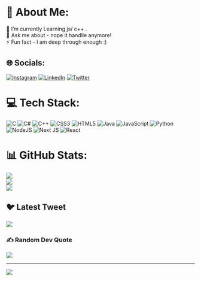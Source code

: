# 💫 About Me:
🔭 I’m currently Learning js/ c++  .<br>💬 Ask me about - nope it handlle anymore!<br>⚡ Fun fact - I am deep through enough :)


## 🌐 Socials:
[![Instagram](https://img.shields.io/badge/Instagram-%23E4405F.svg?logo=Instagram&logoColor=white)](https://instagram.com/Sumit_Goswami5601) [![LinkedIn](https://img.shields.io/badge/LinkedIn-%230077B5.svg?logo=linkedin&logoColor=white)](https://linkedin.com/in/https://www.linkedin.com/in/sumit-goswami-496331243) [![Twitter](https://img.shields.io/badge/Twitter-%231DA1F2.svg?logo=Twitter&logoColor=white)](https://twitter.com/@simpSUMIT) 

# 💻 Tech Stack:
![C](https://img.shields.io/badge/c-%2300599C.svg?style=flat-square&logo=c&logoColor=white) ![C#](https://img.shields.io/badge/c%23-%23239120.svg?style=flat-square&logo=c-sharp&logoColor=white) ![C++](https://img.shields.io/badge/c++-%2300599C.svg?style=flat-square&logo=c%2B%2B&logoColor=white) ![CSS3](https://img.shields.io/badge/css3-%231572B6.svg?style=flat-square&logo=css3&logoColor=white) ![HTML5](https://img.shields.io/badge/html5-%23E34F26.svg?style=flat-square&logo=html5&logoColor=white) ![Java](https://img.shields.io/badge/java-%23ED8B00.svg?style=flat-square&logo=java&logoColor=white) ![JavaScript](https://img.shields.io/badge/javascript-%23323330.svg?style=flat-square&logo=javascript&logoColor=%23F7DF1E) ![Python](https://img.shields.io/badge/python-3670A0?style=flat-square&logo=python&logoColor=ffdd54) ![NodeJS](https://img.shields.io/badge/node.js-6DA55F?style=flat-square&logo=node.js&logoColor=white) ![Next JS](https://img.shields.io/badge/Next-black?style=flat-square&logo=next.js&logoColor=white) ![React](https://img.shields.io/badge/react-%2320232a.svg?style=flat-square&logo=react&logoColor=%2361DAFB)
# 📊 GitHub Stats:
![](https://github-readme-stats.vercel.app/api?username=Sumit-7Goswami&theme=nightowl&hide_border=false&include_all_commits=false&count_private=false)<br/>
![](https://github-readme-streak-stats.herokuapp.com/?user=Sumit-7Goswami&theme=nightowl&hide_border=false)<br/>
![](https://github-readme-stats.vercel.app/api/top-langs/?username=Sumit-7Goswami&theme=nightowl&hide_border=false&include_all_commits=false&count_private=false&layout=compact)

## 🐦 Latest Tweet
[![](https://gtce.itsvg.in/api?username=@simpSUMIT)](https://github.com/VishwaGauravIn/github-twitter-card-embed)

### ✍️ Random Dev Quote
![](https://quotes-github-readme.vercel.app/api?type=horizontal&theme=radical)

---
[![](https://visitcount.itsvg.in/api?id=Sumit-7Goswami&icon=7&color=1)](https://visitcount.itsvg.in)

<!-- Proudly created with GPRM ( https://gprm.itsvg.in ) -->
